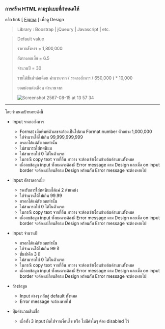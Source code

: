 ### การสร้าง HTML ตามรูปแบบที่กำหนดให้

คลิก link \[ [Figma](https://www.figma.com/design/cLKdrG7KzQB65UygvLbNSu/Dev-Test?node-id=0-1&t=uEazXJLpPeHycSv3-0) \] เพื่อดู Design
> Library : Boostrap | jQueury | Javascript | etc.

> Default value
>
> ราคาอสังหาฯ = 1,800,000
>
> อัตราดอกเบี้ย = 6.5
>
> จำนวนปี = 30
>
> รายได้ขั้นต่ำต่อเดือน คำนวนจาก ( ราคาอสังหาฯ / 650,000 ) * 10,000
>
> ยอดผ่อนต่อเดือน คำนวนจาก
> 
>  ![Screenshot 2567-08-15 at 13 57 34](https://github.com/user-attachments/assets/312b7c23-140d-4ba2-8b8c-31af02df104e)

>    
---
โดยกำหนดเป้าหมายดังนี้
* Input ราคาอสังหาฯ
  * Format เมื่อพิมพ์ตัวเลขจะต้องเป็นไปตาม Format number ตัวอย่าง 1,000,000
  * ใส่จำนวนได้ไม่เกิน 99,999,999,999
  * กรอกได้แค่ตัวเลขเท่านั้น
  * ไม่สามารถใส่ทศนิยม
  * ไม่สามารถใส่ 0 ได้ในตัวแรก
  * ในกรณี copy text จากที่อื่น มาวาง จะต้องเข้าเงื่อนข้างต้นด้านบนทั้งหมด
  * เมื่อลบข้อมูล input ทั้งหมดจะต้องมี Error message ตาม Design และเมื่อ on input border จะต้องเปลี่ยนสีตาม Design พร้อมกับ Error message จะต้องหายไป
* Input อัตราดอกเบี้ย
  * รองรับการใส่ทศนิยมได้แค่ 2 ตำแหน่ง
  * ใส่จำนวนได้ไม่เกิน 99.99
  * กรอกได้แค่ตัวเลขเท่านั้น
  * ไม่สามารถใส่ 0 ได้ในตัวแรก
  * ในกรณี copy text จากที่อื่น มาวาง จะต้องเข้าเงื่อนข้างต้นด้านบนทั้งหมด
  * เมื่อลบข้อมูล input ทั้งหมดจะต้องมี Error message ตาม Design และเมื่อ on input border จะต้องเปลี่ยนสีตาม Design พร้อมกับ Error message จะต้องหายไป
* Input จำนวนปี
  * กรอกได้แค่ตัวเลขเท่านั้น
  * ใส่จำนวนได้ไม่เกิน 99 ปี
  * ขั้นต่ำคือ 3 ปี
  * ไม่สามารถใส่ 0 ได้ในตัวแรก
  * ในกรณี copy text จากที่อื่น มาวาง จะต้องเข้าเงื่อนข้างต้นด้านบนทั้งหมด
  * เมื่อลบข้อมูล input ทั้งหมดจะต้องมี Error message ตาม Design และเมื่อ on input border จะต้องเปลี่ยนสีตาม Design พร้อมกับ Error message จะต้องหายไป

* ล้างข้อมูล
  * Input ต่างๆ กลับสู่ default ทั้งหมด
  * Error message จะต้องหายไป
* ปุ่มคำนวณสินเชื่อ
  * เมื่อทั้ง 3 input ผิดไปจากเงื่อนไข หรือ ไม่มีค่าใดๆ ต้อง disabled ไว้
